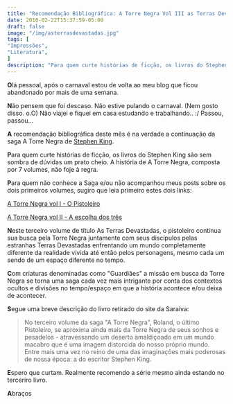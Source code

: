 ```yaml
---
title: "Recomendação Bibliográfica: A Torre Negra Vol III as Terras Devastadas"
date: 2010-02-22T15:37:59-05:00
draft: false
image: "/img/asterrasdevastadas.jpg"
tags: [
"Impressões",
"Literatura",
]
description: "Para quem curte histórias de ficção, os livros do Stephen King são sem sombra de dúvidas um prato cheio. A história de A Torre Negra, composta por 7 volumes, não foje à regra."
---
```

**O**lá pessoal, após o carnaval estou de volta ao meu blog que ficou abandonado por mais de uma semana.

**N**ão pensem que foi descaso. Não estive pulando o carnaval. (Nem gosto disso. o.O) Não viajei e fiquei em casa estudando e trabalhando.. :/ Passou, passou...

**A** recomendação bibliográfica deste mês é na verdade a continuação da saga A Torre Negra de [Stephen King](https://pt.wikipedia.org/wiki/Stephen_King).

**P**ara quem curte histórias de ficção, os livros do Stephen King são sem sombra de dúvidas um prato cheio. A história de A Torre Negra, composta por 7 volumes, não foje à regra.

**P**ara quem não conhece a Saga e/ou não acompanhou meus posts sobre os dois primeiros volumes, sugiro que leia primeiro estes dois links:

[A Torre Negra vol I - O Pistoleiro](https://blog.marcelocavalcante.net/blog/2009/06/21/recomendacao-bibliografica-do-vooc2bf-o-pistoleiro/)

[A Torre Negra vol II - A escolha dos três](https://blog.marcelocavalcante.net/blog/2009/09/08/recomendacao-bibliografica-a-escolha-dos-tres-a-torre-negra-vol-ii/)

**N**este terceiro volume de título As Terras Devastadas, o pistoleiro continua sua busca pela Torre Negra juntamente com seus discípulos pelas estranhas Terras Devastadas enfrentando um mundo completamente diferente da realidade vivida até então pelos personagens, mesmo cada um sendo de um espaço diferente no tempo.

**C**om criaturas denominadas como "Guardiães" a missão em busca da Torre Negra se torna uma saga cada vez mais intrigante por conta dos contextos ocultos e divisões no tempo/espaço em que a história acontece e/ou deixa de acontecer.

**S**egue uma breve descrição do livro retirado do site da Saraiva:


> No terceiro volume da saga "A Torre Negra", Roland, o último Pistoleiro, se aproxima ainda mais da Torre Negra de seus sonhos e pesadelos - atravessando um deserto amaldiçoado em um mundo macabro que é uma imagem distorcida do nosso próprio mundo. Entre mais uma vez no reino de uma das imaginações mais poderosas de nossa época: a do escritor Stephen King.


**E**spero que curtam. Realmente recomendo a série mesmo ainda estando no terceriro livro.


**A**braços
